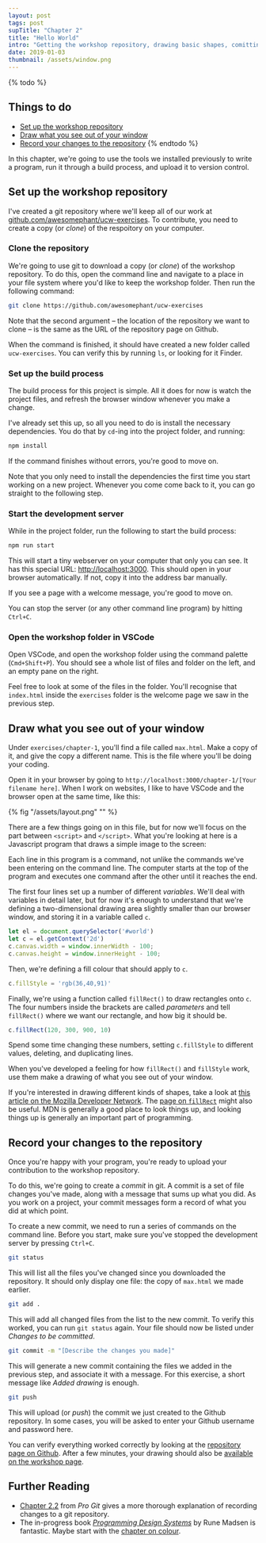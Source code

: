 ```yaml
---
layout: post
tags: post
supTitle: "Chapter 2"
title: "Hello World"
intro: "Getting the workshop repository, drawing basic shapes, comitting your changes."
date: 2019-01-03
thumbnail: /assets/window.png
---
```


{% todo %}

## Things to do
- [Set up the workshop repository](#set-up-the-work­shop-repos­i­tory)
- [Draw what you see out of your win­dow](#draw-what-you-see-out-of-your-win­dow)
- [Record your changes to the repos­i­tory](#record-your-changes-to-the-repos­i­tory)
{% endtodo %}

In this chapter, we're going to use the tools we installed previously to write a program, run it through a build process, and upload it to version control.

## Set up the workshop repository

I've created a git repository where we'll keep all of our work at [github.com/awesomephant/ucw-exercises](https://github.com/awesomephant/ucw-exercises). To contribute, you need to create a copy (or *clone*) of the respoitory on your computer.

### Clone the repository

We're going to use git to download a copy (or *clone*) of the workshop repository. To do this, open the command line and navigate to a place in your file system where you'd like to keep the workshop folder. Then run the following command:

```bash
git clone https://github.com/awesomephant/ucw-exercises
``` 
Note that the second argument – the location of the repository we want to clone – is the same as the URL of the repository page on Github.

When the command is finished, it should have created a new folder called ```ucw-exercises```. You can verify this by running ```ls```, or looking for it Finder.

### Set up the build process

The build process for this project is simple. All it does for now is watch the project files, and refresh the browser window whenever you make a change.

I've already set this up, so all you need to do is install the necessary dependencies. You do that by ```cd```-ing into the project folder, and running: 

```bash
npm install
```

If the command finishes without errors, you're good to move on.

Note that you only need to install the dependencies the first time you start working on a new project. Whenever you come come back to it, you can go straight to the following step.

### Start the development server
While in the project folder, run the following to start the build process:
```bash
npm run start
```

This will start a tiny webserver on your computer that only you can see. It has this special URL: [http://localhost:3000](http://localhost:3000). This should open in your browser automatically. If not, copy it into the address bar manually.

If you see a page with a welcome message, you're good to move on.

You can stop the server (or any other command line program) by hitting ```Ctrl+C```.

### Open the workshop folder in VSCode
Open VSCode, and open the workshop folder using the command palette (```Cmd+Shift+P```). You should see a whole list of files and folder on the left, and an empty pane on the right.

Feel free to look at some of the files in the folder. You'll recognise that ```index.html``` inside the ```exercises``` folder is the welcome page we saw in the previous step.

## Draw what you see out of your window
Under ```exercises/chapter-1```, you'll find a file called ```max.html```. Make a copy of it, and give the copy a different name. This is the file where you'll be doing your coding.

Open it in your browser by going to ```http://localhost:3000/chapter-1/[Your filename here]```. When I work on websites, I like to have VSCode and the browser open at the same time, like this:

{% fig "/assets/layout.png" "" %}

There are a few things going on in this file, but for now we'll focus on the part between ```<script>``` and ```</script>```. What you're looking at here is a Javascript program that draws a simple image to the screen:

Each line in this program is a command, not unlike the commands we've been entering on the command line. The computer starts at the top of the program and executes one command after the other until it reaches the end. 

The first four lines set up a number of different *variables*. We'll deal with variables in detail later, but for now it's enough to understand that we're defining a two-dimensional drawing area slightly smaller than our browser window, and storing it in a variable called ```c```.

```js
let el = document.querySelector('#world')
let c = el.getContext('2d')
c.canvas.width = window.innerWidth - 100;
c.canvas.height = window.innerHeight - 100;
```

Then, we're defining a fill colour that should apply to ```c```.

```js
c.fillStyle = 'rgb(36,40,91)'
```

Finally, we're using a function called ```fillRect()``` to draw rectangles onto ```c```. The four numbers inside the brackets are called *parameters* and tell ```fillRect()``` where we want our rectangle, and how big it should be.

```js
c.fillRect(120, 300, 900, 10)
```

Spend some time changing these numbers, setting ```c.fillStyle``` to different values, deleting, and duplicating lines.

When you've developed a feeling for how ```fillRect()``` and ```fillStyle``` work, use them make a drawing of what you see out of your window.

If you're interested in drawing different kinds of shapes, take a look at [this article on the Mozilla Developer Network](https://developer.mozilla.org/en-US/docs/Web/API/Canvas_API/Tutorial/Drawing_shapes). The [page on ```fillRect```](https://developer.mozilla.org/en-US/docs/Web/API/CanvasRenderingContext2D/fillRect) might also be useful. MDN is generally a good place to look things up, and looking things up is generally an important part of programming.

## Record your changes to the repository

Once you're happy with your program, you're ready to upload your contribution to the workshop repository.

To do this, we're going to create a *commit* in git. A commit is a set of file changes you've made, along with a message that sums up what you did. As you work on a project, your commit messages form a record of what you did at which point.

To create a new commit, we need to run a series of commands on the command line. Before you start, make sure you've stopped the development server by pressing ```Ctrl+C```.

```bash
git status
```
This will list all the files you've changed since you downloaded the repository. It should only display one file: the copy of ```max.html``` we made earlier. 

```bash
git add .
```

This will add all changed files from the list to the new commit. To verify this worked, you can run ```git status``` again. Your file should now be listed under *Changes to be committed*.


```bash
git commit -m "[Describe the changes you made]"
```

This will generate a new commit containing the files we added in the previous step, and associate it with a message. For this exercise, a short message like *Added drawing* is enough.

```bash
git push
```

This will upload (or *push*) the commit we just created to the Github repository. In some cases, you will be asked to enter your Github username and password here.

You can verify everything worked correctly by looking at the [repository page on Github](https://github.com/awesomephant/ucw-exercises). After a few minutes, your drawing should also be [available on the workshop page](https://www.maxkoehler.com/ucw-exercises/exercises/).


## Further Reading

- [Chapter 2.2](https://git-scm.com/book/en/v2/Git-Basics-Recording-Changes-to-the-Repository) from *Pro Git* gives a more thorough explanation of recording changes to a git repository.
- The in-progress book [*Programming Design Systems*](https://www.programmingdesignsystems.com/) by Rune Madsen is fantastic. Maybe start with the [chapter on colour](https://www.programmingdesignsystems.com/color/color-models-and-color-spaces/index.html#color-models-and-color-spaces-JDQ1fRD).